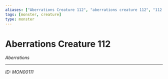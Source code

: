 ```yaml
---
aliases: ["Aberrations Creature 112", "aberrations creature 112", "112 Creature Aberrations"]
tags: [monster, creature]
type: monster
---
```


# Aberrations Creature 112

*Aberrations*

---
*ID: MON00111*